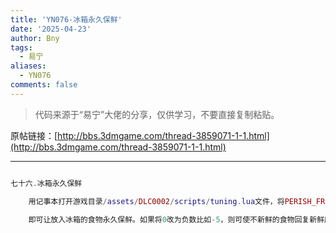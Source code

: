 ```yaml
---
title: 'YN076-冰箱永久保鲜'
date: '2025-04-23'
author: Bny
tags:
  - 易宁
aliases:
  - YN076
comments: false
---
```


> 代码来源于“易宁”大佬的分享，仅供学习，不要直接复制粘贴。

原帖链接：[http://bbs.3dmgame.com/thread-3859071-1-1.html](http://bbs.3dmgame.com/thread-3859071-1-1.html)

---

```lua  

七十六.冰箱永久保鲜	用记事本打开游戏目录/assets/DLC0002/scripts/tuning.lua文件，将PERISH_FRIDGE_MULT = .5,替换为PERISH_FRIDGE_MULT = 0,	即可让放入冰箱的食物永久保鲜。如果将0改为负数比如-5，则可使不新鲜的食物回复新鲜度

```  

